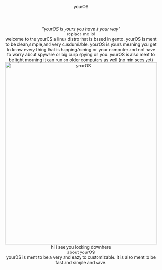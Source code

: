 <!DOCTYPE html>
<html lang="eng">
  <head>
    <meta charset="utf-8">
    <title>YourOS</title>
<meta name="description" content="YourOS is a work in progress OS based on gento linux. yourOS is ment to be clean simple and very customizable.">
<meta name="nagisa" content="yourOS">
  </head>
  <body>
    <header><center>yourOS<center></header>
    <main><center><i>"yourOS is yours you have it your way"</i><center></main>
    <footer><center><s>replace me lol</s><center></footer>
<main><center>welcome to the yourOS a linux distro that is based in gento. yourOS is ment to be clean,simple,and very cusdumiable. yourOS is yours meaning you get to know every thing that is happing/runing on your computer and not have to worry about spyware or big curp spying on you. yourOS is also ment to be light meaning it can run on older computers as well (no min secs yet)</i><main> 
<center> <img src=/images/1.webp alt=yourOS pic width="500" height="600"</body>
<footer> hi i see you looking downhere <footer>
<head><center>about yourOS<center><head>
<main><center>yourOS is ment to be a very and eazy to customizable. it is also ment to be fast and simple and save.<center></html>

